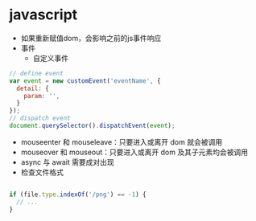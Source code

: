 # javascript

- 如果重新赋值dom，会影响之前的js事件响应
- 事件
  - 自定义事件
```javascript
// define event
var event = new customEvent('eventName', {
  detail: {
    param: '',
  }
});
// dispatch event
document.querySelector().dispatchEvent(event);
```
  - mouseenter 和 mouseleave：只要进入或离开 dom 就会被调用
  - mouseover 和 mouseout：只要进入或离开 dom 及其子元素均会被调用
- async 与 await 需要成对出现
- 检查文件格式

```javascript

if (file.type.indexOf('/png') == -1) {
  // ...
}

```
